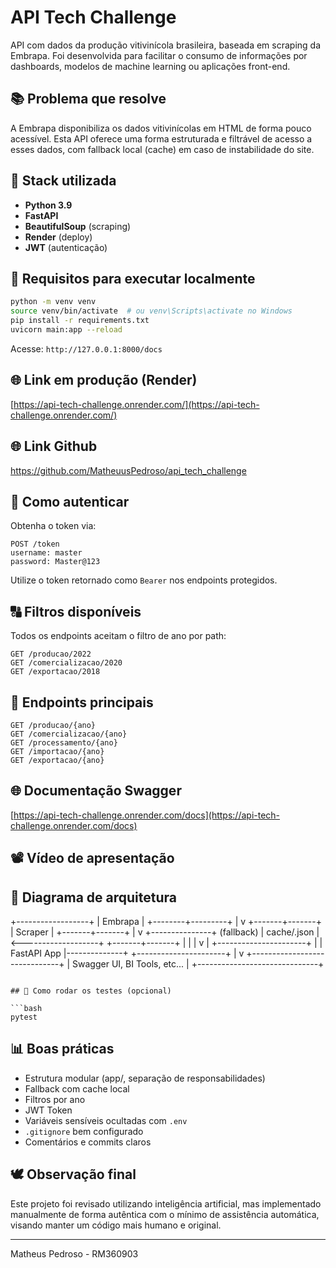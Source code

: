 
# API Tech Challenge

API com dados da produção vitivinícola brasileira, baseada em scraping da Embrapa. Foi desenvolvida para facilitar o consumo de informações por dashboards, modelos de machine learning ou aplicações front-end.

## 📚 Problema que resolve

A Embrapa disponibiliza os dados vitivinícolas em HTML de forma pouco acessível. Esta API oferece uma forma estruturada e filtrável de acesso a esses dados, com fallback local (cache) em caso de instabilidade do site.

## 🧰 Stack utilizada

- **Python 3.9**
- **FastAPI**
- **BeautifulSoup** (scraping)
- **Render** (deploy)
- **JWT** (autenticação)

## 🚫 Requisitos para executar localmente

```bash
python -m venv venv
source venv/bin/activate  # ou venv\Scripts\activate no Windows
pip install -r requirements.txt
uvicorn main:app --reload
```

Acesse: `http://127.0.0.1:8000/docs`

## 🌐 Link em produção (Render)

[https://api-tech-challenge.onrender.com/](https://api-tech-challenge.onrender.com/)

## 🌐 Link Github

https://github.com/MatheuusPedroso/api_tech_challenge

## 🔧 Como autenticar

Obtenha o token via:

```
POST /token
username: master
password: Master@123
```

Utilize o token retornado como `Bearer` nos endpoints protegidos.

## 🔠 Filtros disponíveis

Todos os endpoints aceitam o filtro de ano por path:

```
GET /producao/2022
GET /comercializacao/2020
GET /exportacao/2018
```

## 🔎 Endpoints principais

```
GET /producao/{ano}
GET /comercializacao/{ano}
GET /processamento/{ano}
GET /importacao/{ano}
GET /exportacao/{ano}
```

## 🌐 Documentação Swagger

[https://api-tech-challenge.onrender.com/docs](https://api-tech-challenge.onrender.com/docs)

## 📽️ Vídeo de apresentação


## 🛀 Diagrama de arquitetura

+------------------+
|     Embrapa      |
+--------+---------+
         |
         v
 +-------+-------+
 |    Scraper     |
 +-------+-------+
         |
         v
 +---------------+     (fallback)
 |   cache/.json  | <-------------------+
 +-------+-------+                      |
         |                              |
         v                              |
 +----------------------+              |
 |     FastAPI App      |--------------+
 +----------------------+
         |
         v
+------------------------------+
| Swagger UI, BI Tools, etc... |
+------------------------------+
```

## 📄 Como rodar os testes (opcional)

```bash
pytest
```

## 📊 Boas práticas

- Estrutura modular (app/, separação de responsabilidades)
- Fallback com cache local
- Filtros por ano
- JWT Token
- Variáveis sensíveis ocultadas com `.env`
- `.gitignore` bem configurado
- Comentários e commits claros

## 🕊️ Observação final

Este projeto foi revisado utilizando inteligência artificial, mas implementado manualmente de forma autêntica com o mínimo de assistência automática, visando manter um código mais humano e original.

---

Matheus Pedroso - RM360903
